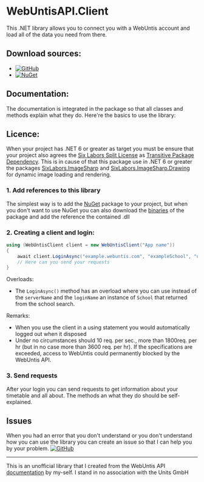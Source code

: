 # WebUntisAPI.Client

This .NET library allows you to connect you with a WebUntis account and load all of the data you need from there.

## Download sources:
- [![GitHub](https://img.shields.io/badge/GitHub-Releases-black)](https://github.com/Suiram1701/WebUntisAPI.Client/releases)
- [![NuGet](https://img.shields.io/badge/NuGet-Package-blue)](https://www.nuget.org/packages/Suiram1.WebUntisAPI.Client)

## Documentation:
The documentation is integrated in the package so that all classes and methods explain what they do. Here're the basics to use the library:

## Licence:
When your project has .NET 6 or greater as target you must be ensure that your project also agrees the [Six Labors Split License](https://www.nuget.org/packages/SixLabors.ImageSharp/3.0.1/License) as [Transitive Package Dependency](https://en.wikipedia.org/wiki/Transitive_dependency).
This is in cause of that this package use in .NET 6 or greater the packages [SixLabors.ImageSharp](https://www.nuget.org/packages/SixLabors.ImageSharp) and [SixLabors.ImageSharp.Drawing](https://www.nuget.org/packages/SixLabors.ImageSharp.Drawing) for dynamic image loading and rendering.

### 1. Add references to this library
The simplest way is to add the [NuGet](https://www.nuget.org/packages/Suiram1.WebUntisAPI.Client) package to your project,
but when you don't want to use NuGet you can also download the [binaries](https://github.com/Suiram1701/WebUntisAPI.Client/releases) of the package and add the reference the contained .dll

### 2. Creating a client and login:

```C#
using (WebUntisClient client = new WebUntisClient("App name"))
{
    await client.LoginAsync("example.webuntis.com", "exampleSchool", "username", "password")
    // Here can you send your requests
}
```
Overloads:
- The `LoginAsync()` method has an overload where you can use instead of the `serverName` and the `loginName` an instance of `School` that returned from the school search.

Remarks:
- When you use the client in a using statement you would automatically logged out when it disposed
- Under no circumstances should 10 req. per sec., more than 1800req. per hr (but in no case more than 3600 req. per hr). If the specifications are exceeded, access to WebUntis could permanently blocked by the WebUntis API.

### 3. Send requests
After your login you can send requests to get information about your timetable and all about.
The methods an what they do should be self-explained.

## Issues
When you had an error that you don't understand or you don't understand how you can use the library you can create an issue so that I can help you by your problem.
[![GitHub](https://img.shields.io/badge/GitHub-Issues-red)](https://github.com/Suiram1701/WebUntisAPI.Client/issues)

---
This is an unofficial library that I created from the WebUntis API [documentation](https://untis-sr.ch/wp-content/uploads/2019/11/2018-09-20-WebUntis_JSON_RPC_API.pdf) by my-self.
I stand in no association with the Units GmbH
